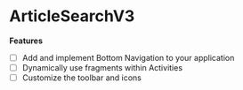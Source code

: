 # ArticleSearchV3

**Features**
- [ ] Add and implement Bottom Navigation to your application
- [ ] Dynamically use fragments within Activities
- [ ] Customize the toolbar and icons
